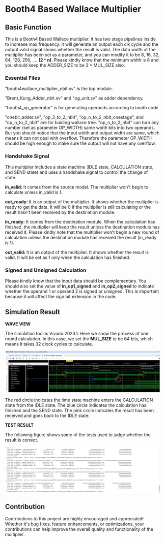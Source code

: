 # Booth4 Based Wallace Multiplier
## Basic Function
This is a Booth4 Based Wallace multiplier. It has two stage pipelines inside to increase max frequency. It will generate an output each clk cycle and the output valid signal shows whether the result is valid. The data width of the multiplier has been set as a parameter, and you can modify it to be 8, 16, 32, 64, 128, 256, .... **(2 ^ n)**. Please kindly know that the minimum width is 8 and you should keep the ADDER_SIZE to be 2 * MUL_SIZE also.

### Essential Files
"booth4wallace_multiplier_nbit.sv" is the top module.

"Brent_Kung_Adder_nbit.sv" and "pg_unit.sv" as adder dependency.

"booth4_op_generator" is for generating operands according to booth code.

"onebit_adder.sv", "op_3_to_2_nbit", "op_n_to_2_nbit_onestage", and "op_n_to_2_nbit" are for buiding wallace tree. "op_n_to_2_nbit" can turn any number (set as parameter OP_WIDTH) same width bits into two operands. But you should notice that the input width and output width are same, which means it can not deal with overflow. Therefore the parameter OP_WIDTH should be high enough to make sure the output will not have any overflow.

### Handshake Signal
This multiplier includes a state machine (IDLE state, CALCULATION state, and SEND state) and uses a handshake signal to control the change of state.

**in_valid:** It comes from the source model. The multiplier won't begin to calculate unless in_valid is 1.

**out_ready:** It is an output of the multiplier. It shows whether the multiplier is ready to get the data. It will be 0 if the multiplier is still calculating or the result hasn't been received by the destination module.

**in_ready:** It comes from the destination module. When the calculation has finished, the multiplier will keep the result unless the destination module has received it. Please kindly note that the multiplier won't begin a new round of calculation unless the destination module has received the result (in_ready is 1).

**out_valid:** It is an output of the multiplier. It shows whether the result is valid. It will be set as 1 only when the calculation has finished.

### Signed and Unsigned Calculation
Please kindly know that the input data should be complementary. You should also set the value of __in_op1_signed__ and __in_op2_signed__ to indicate whether the operand 1 or operand 2 is signed or unsigned. This is important because it will affect the sign bit extension in the code.

## Simulation Result
**WAVE VIEW**

The simulation tool is Vivado 2023.1. Here we show the process of one round calculation. In this case, we set the __MUL_SIZE__ to be 64 bits, which means it takes 32 clock cycles to calculate.

![alt text](png/Simulation_result_wave.png)

The red circle indicates the time state machine enters the CALCULATION state from the IDLE state. The blue circle indicates the calculation has finished and the SEND state. The pink circle indicates the result has been received and goes back to the IDLE state.

**TEST RESULT**

The following figure shows some of the tests used to judge whether the result is correct.

![alt text](png/Simulation_result_test.png)

## Contribution
Contributions to this project are highly encouraged and appreciated! Whether it's bug fixes, feature enhancements, or optimizations, your contributions can help improve the overall quality and functionality of the multiplier.